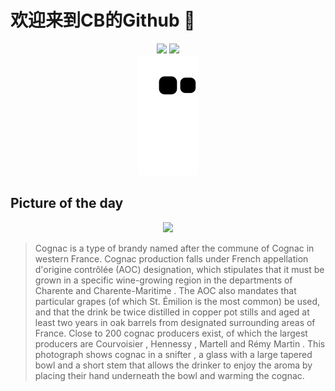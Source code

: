 
# 欢迎来到CB的Github 👋

<div align="center">
  <img height="137px" src="https://github-readme-stats.vercel.app/api?username=SuperCB&show_icons=true&theme=radical" />
  <img height="137px" src="https://github-readme-stats.vercel.app/api/top-langs/?username=SuperCB&hide_title=true&hide_border=true&layout=compact&langs_count=6&text_color=000&icon_color=fff" />
</div>


<div align="center">
    <img src="./contribution-snake/github-contribution-grid-snake.svg" />
</div>



## Picture of the day
<div align="center">
  <img width=400px src="https://upload.wikimedia.org/wikipedia/commons/thumb/9/9a/Cognac_glass.jpg/960px-Cognac_glass.jpg" />
</div>

>Cognac  is a type of  brandy  named after the commune of  Cognac  in western France. Cognac production falls under French  appellation d'origine contrôlée  (AOC) designation, which stipulates that it must be grown in a specific  wine-growing region  in the departments of  Charente  and  Charente-Maritime . The AOC also mandates that particular grapes (of which  St. Émilion  is the most common) be used, and that the drink be twice  distilled  in copper  pot stills  and aged at least two years in  oak barrels  from designated surrounding areas of France. Close to 200 cognac producers exist, of which the largest producers are  Courvoisier ,  Hennessy ,  Martell  and  Rémy Martin . This photograph shows cognac in a  snifter , a glass with a large tapered bowl and a short stem that allows the drinker to enjoy the aroma by placing their hand underneath the bowl and warming the cognac.


